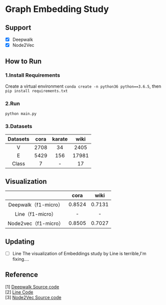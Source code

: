 # Graph Embedding Study
## Support
- [x] Deepwalk
- [x] Node2Vec
## How to Run
### 1.Install Requirements
Create a virtual environment `conda create -n python36 python==3.6.5`, then `pip install requirements.txt`
### 2.Run
`python main.py`

### 3.Datasets
| Datasets | cora | karate | wiki  |
| :------: | :--: | :----: | :---: |
|    V     | 2708 |   34   | 2405  |
|    E     | 5429 |  156   | 17981 |
|  Class   |  7   |   -    |  17   |

## Visualization

|                      |  cora  |  wiki  |
| :------------------: | :----: | :----: |
| Deepwalk（f1-micro） | 0.8524 | 0.7131 |
|   Line（f1-micro）   |   -    |   -    |
| Node2vec（f1-micro） | 0.8505 | 0.7027 |



## Updating
- [ ] Line
The visualization of Embeddings study by Line is terrible,I'm fixing....
## Reference
[1] [Deepwalk Source code](https://github.com/phanein/deepwalk)  
[2] [Line Code]()  
[3] [Node2Vec Source code](https://github.com/aditya-grover/node2vec)  